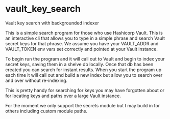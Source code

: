 # vault_key_search
Vault key search with backgrounded indexer 

This is a simple search program for those who use Hashicorp Vault. 
This is an interactive cli that allows you to type in a simple phrase
and search Vault secret keys for that phrase. We assume you have your
VAULT_ADDR and VAULT_TOKEN env vars set correctly and pointed at your 
Vault instance. 

To begin run the program and it will call out to Vault and begin to index
your secret keys, saving them in a shelve db locally. Once that db has 
been created you can search for instant results. When you start the program 
up each time it will call out and build a new index but allow you to search
over and over without re-indexing. 

This is pretty handy for searching for keys you may have forgotten about or 
for locating keys and paths over a large Vault instance. 

For the moment we only support the secrets module but I may build in for others
including custom module paths. 


